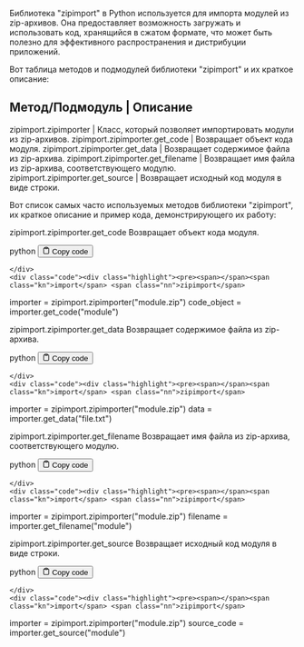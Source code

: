 <p>Библиотека "zipimport" в Python используется для импорта модулей из zip-архивов.
Она предоставляет возможность загружать и использовать код, хранящийся в сжатом формате,
что может быть полезно для эффективного распространения и дистрибуции приложений.</p>
<p>Вот таблица методов и подмодулей библиотеки "zipimport" и их краткое описание:</p>
<h2 id="Метод/Подмодуль|Описание">Метод/Подмодуль    | Описание</h2>
<p>zipimport.zipimporter   | Класс, который позволяет импортировать модули из zip-архивов.
zipimport.zipimporter.get_code   | Возвращает объект кода модуля.
zipimport.zipimporter.get_data   | Возвращает содержимое файла из zip-архива.
zipimport.zipimporter.get_filename   | Возвращает имя файла из zip-архива, соответствующего модулю.
zipimport.zipimporter.get_source   | Возвращает исходный код модуля в виде строки.</p>
<p>Вот список самых часто используемых методов библиотеки "zipimport", их краткое описание и пример кода, демонстрирующего их работу:</p>
<p>zipimport.zipimporter.get_code Возвращает объект кода модуля.</p>
<div class="code-element">
    <div class="lang-line">
        <text>python</text>
        <button class="copy-button"
        onclick="copyCode(this)">
    <svg stroke="currentColor"
         fill="none"
         stroke-width="2"
         viewBox="0 0 24 24"
         stroke-linecap="round"
         stroke-linejoin="round"
         class="h-4 w-4"
         height="1em"
         width="1em"
         xmlns="http://www.w3.org/2000/svg">
        <path d="M16 4h2a2 2 0 0 1 2 2v14a2 2 0 0 1-2 2H6a2 2 0 0 1-2-2V6a2 2 0 0 1 2-2h2"></path>
        <rect x="8" y="2" width="8" height="4" rx="1" ry="1"></rect>
    </svg>
    <text>Copy code</text>
</button>

    </div>
    <div class="code"><div class="highlight"><pre><span></span><span class="kn">import</span> <span class="nn">zipimport</span>

<span class="n">importer</span> <span class="o">=</span> <span class="n">zipimport</span><span class="o">.</span><span class="n">zipimporter</span><span class="p">(</span><span class="s2">&quot;module.zip&quot;</span><span class="p">)</span>
<span class="n">code_object</span> <span class="o">=</span> <span class="n">importer</span><span class="o">.</span><span class="n">get_code</span><span class="p">(</span><span class="s2">&quot;module&quot;</span><span class="p">)</span>
</pre></div></div>
</div>

<p>zipimport.zipimporter.get_data Возвращает содержимое файла из zip-архива.</p>
<div class="code-element">
    <div class="lang-line">
        <text>python</text>
        <button class="copy-button"
        onclick="copyCode(this)">
    <svg stroke="currentColor"
         fill="none"
         stroke-width="2"
         viewBox="0 0 24 24"
         stroke-linecap="round"
         stroke-linejoin="round"
         class="h-4 w-4"
         height="1em"
         width="1em"
         xmlns="http://www.w3.org/2000/svg">
        <path d="M16 4h2a2 2 0 0 1 2 2v14a2 2 0 0 1-2 2H6a2 2 0 0 1-2-2V6a2 2 0 0 1 2-2h2"></path>
        <rect x="8" y="2" width="8" height="4" rx="1" ry="1"></rect>
    </svg>
    <text>Copy code</text>
</button>

    </div>
    <div class="code"><div class="highlight"><pre><span></span><span class="kn">import</span> <span class="nn">zipimport</span>

<span class="n">importer</span> <span class="o">=</span> <span class="n">zipimport</span><span class="o">.</span><span class="n">zipimporter</span><span class="p">(</span><span class="s2">&quot;module.zip&quot;</span><span class="p">)</span>
<span class="n">data</span> <span class="o">=</span> <span class="n">importer</span><span class="o">.</span><span class="n">get_data</span><span class="p">(</span><span class="s2">&quot;file.txt&quot;</span><span class="p">)</span>
</pre></div></div>
</div>

<p>zipimport.zipimporter.get_filename Возвращает имя файла из zip-архива, соответствующего модулю.</p>
<div class="code-element">
    <div class="lang-line">
        <text>python</text>
        <button class="copy-button"
        onclick="copyCode(this)">
    <svg stroke="currentColor"
         fill="none"
         stroke-width="2"
         viewBox="0 0 24 24"
         stroke-linecap="round"
         stroke-linejoin="round"
         class="h-4 w-4"
         height="1em"
         width="1em"
         xmlns="http://www.w3.org/2000/svg">
        <path d="M16 4h2a2 2 0 0 1 2 2v14a2 2 0 0 1-2 2H6a2 2 0 0 1-2-2V6a2 2 0 0 1 2-2h2"></path>
        <rect x="8" y="2" width="8" height="4" rx="1" ry="1"></rect>
    </svg>
    <text>Copy code</text>
</button>

    </div>
    <div class="code"><div class="highlight"><pre><span></span><span class="kn">import</span> <span class="nn">zipimport</span>

<span class="n">importer</span> <span class="o">=</span> <span class="n">zipimport</span><span class="o">.</span><span class="n">zipimporter</span><span class="p">(</span><span class="s2">&quot;module.zip&quot;</span><span class="p">)</span>
<span class="n">filename</span> <span class="o">=</span> <span class="n">importer</span><span class="o">.</span><span class="n">get_filename</span><span class="p">(</span><span class="s2">&quot;module&quot;</span><span class="p">)</span>
</pre></div></div>
</div>

<p>zipimport.zipimporter.get_source Возвращает исходный код модуля в виде строки.</p>
<div class="code-element">
    <div class="lang-line">
        <text>python</text>
        <button class="copy-button"
        onclick="copyCode(this)">
    <svg stroke="currentColor"
         fill="none"
         stroke-width="2"
         viewBox="0 0 24 24"
         stroke-linecap="round"
         stroke-linejoin="round"
         class="h-4 w-4"
         height="1em"
         width="1em"
         xmlns="http://www.w3.org/2000/svg">
        <path d="M16 4h2a2 2 0 0 1 2 2v14a2 2 0 0 1-2 2H6a2 2 0 0 1-2-2V6a2 2 0 0 1 2-2h2"></path>
        <rect x="8" y="2" width="8" height="4" rx="1" ry="1"></rect>
    </svg>
    <text>Copy code</text>
</button>

    </div>
    <div class="code"><div class="highlight"><pre><span></span><span class="kn">import</span> <span class="nn">zipimport</span>

<span class="n">importer</span> <span class="o">=</span> <span class="n">zipimport</span><span class="o">.</span><span class="n">zipimporter</span><span class="p">(</span><span class="s2">&quot;module.zip&quot;</span><span class="p">)</span>
<span class="n">source_code</span> <span class="o">=</span> <span class="n">importer</span><span class="o">.</span><span class="n">get_source</span><span class="p">(</span><span class="s2">&quot;module&quot;</span><span class="p">)</span>
</pre></div></div>
</div>
